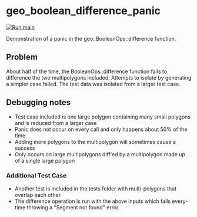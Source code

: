 # geo_boolean_difference_panic

[![Run main](https://github.com/Deca-Technologies/geo_boolean_difference_panic/actions/workflows/run.yml/badge.svg)](https://github.com/Deca-Technologies/geo_boolean_difference_panic/actions/workflows/run.yml)

Demonstration of a panic in the geo::BooleanOps::difference function.

## Problem

About half of the time, the BooleanOps::difference function fails to difference the two multipolygons included. Attempts to isolate by generating a simpler case failed. The test data was isolated from a larger test case.

## Debugging notes
                                                                                                
- Test case included is one large polygon containing many small polygons and is reduced from a larger case
- Panic does not occur on every call and only happens about 50% of the time
- Adding more polygons to the multipolygon will sometimes cause a success
- Only occurs on large multipolygons diff'ed by a multipolygon made up of a single large polygon

### Additional Test Case

- Another test is included in the tests folder with multi-polygons that overlap each other.
- The difference operation is run with the above inputs which fails every-time throwing a "Segment not found" error.

